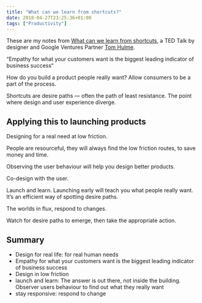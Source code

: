 ```yaml
---
title: "What can we learn from shortcuts?"
date: 2018-04-27T23:25:36+01:00
tags: ["Productivity"]
---
```


These are my notes from [What can we learn from shortcuts](https://www.ted.com/talks/tom_hulme_what_can_we_learn_from_shortcuts), a TED Talk by designer and Google Ventures Partner [Tom Hulme](https://twitter.com/thulme).

“Empathy for what your customers want is the biggest leading indicator of business success“

How do you build a product people really want? Allow consumers to be a part of the process.

Shortcuts are desire paths — often the path of least resistance.
The point where design and user experience diverge.

## Applying this to launching products

Designing for a real need at low friction.

People are resourceful, they will always find the low friction routes, to save money and time.

Observing the user behaviour will help you design better products.

Co-design with the user.

Launch and learn. Launching early will teach you what people really want. It’s an efficient way of spotting desire paths.

The worlds in flux, respond to changes.

Watch for desire paths to emerge, then take the appropriate action.

## Summary

- Design for real life: for real human needs
- Empathy for what your customers want is the biggest leading indicator of business success
- Design in low friction
- launch and learn: The answer is out there, not inside the building. Observer users behaviour to find out what they really want
- stay responsive: respond to change
